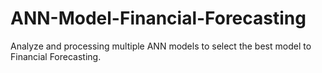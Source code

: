 # ANN-Model-Financial-Forecasting
Analyze and processing multiple ANN models to select the best model to Financial Forecasting.
